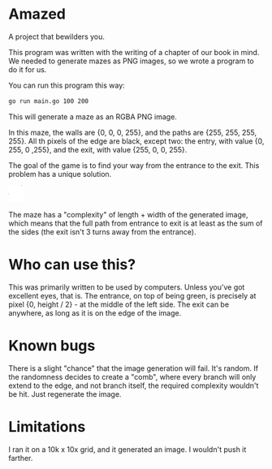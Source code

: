 # Amazed
A project that bewilders you.

This program was written with the writing of a chapter of our book in mind.
We needed to generate mazes as PNG images, so we wrote a program to do it for us.

You can run this program this way:

```bash
go run main.go 100 200
```

This will generate a maze as an RGBA PNG image.

In this maze, the walls are {0, 0, 0, 255}, and the paths are {255, 255, 255, 255}.
All th pixels of the edge are black, except two: the entry, with value {0, 255, 0 ,255}, 
and the exit, with value {255, 0, 0, 255}.

The goal of the game is to find your way from the entrance to the exit. 
This  problem has a unique solution.

![example.png](doc%2Fexample.png)

The maze has a "complexity" of length + width of the generated image, which means that 
the full path from entrance to exit is at least as the sum of the sides (the exit isn't 3 turns away from the entrance).

# Who can use this?

This was primarily written to be used by computers. Unless you've got excellent eyes, that is.
The entrance, on top of being green, is precisely at pixel {0, height / 2} - at the middle of the left side.
The exit can be anywhere, as long as it is on the edge of the image.

# Known bugs

There is a slight "chance" that the image generation will fail. It's random.
If the randomness decides to create a "comb", where every branch will only extend to the edge,
and not branch itself, the required complexity wouldn't be hit.
Just regenerate the image.

# Limitations

I ran it on a 10k x 10x grid, and it generated an image. I wouldn't push it farther.
